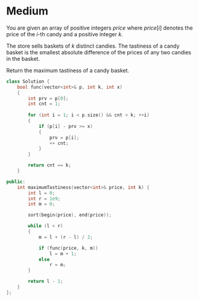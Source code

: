 # Medium

You are given an array of positive integers $price$ where $price[i]$ denotes the price of the $i$-th candy and a positive integer $k$.

The store sells baskets of $k$ distinct candies. The tastiness of a candy basket is the smallest absolute difference of the prices of any two candies in the basket.

Return the maximum tastiness of a candy basket.

```cpp
class Solution {
    bool func(vector<int>& p, int k, int x)
    {
        int prv = p[0];
        int cnt = 1;
        
        for (int i = 1; i < p.size() && cnt < k; ++i)
        {
            if (p[i] - prv >= x)
            {
                prv = p[i];
                ++ cnt;
            }
        }

        return cnt == k;
    }

public:
    int maximumTastiness(vector<int>& price, int k) {
        int l = 0;
        int r = 1e9;
        int m = 0;

        sort(begin(price), end(price));

        while (l < r)
        {
            m = l + (r - l) / 2;

            if (func(price, k, m))
                l = m + 1;
            else
                r = m;
        }

        return l - 1;
    }
};
```

